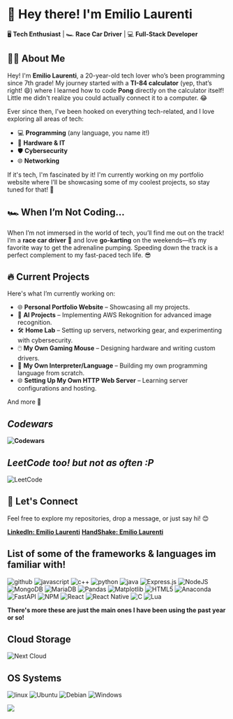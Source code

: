 # 👋 Hey there! I'm **Emilio Laurenti** 

🖥️ **Tech Enthusiast** | 🏎️ **Race Car Driver** | 💻 **Full-Stack Developer**

## 👨‍💻 About Me

Hey! I'm **Emilio Laurenti**, a 20-year-old tech lover who’s been programming since 7th grade! My journey started with a **TI-84 calculator** (yep, that’s right! 😄) where I learned how to code **Pong** directly on the calculator itself! Little me didn't realize you could actually connect it to a computer. 😂

Ever since then, I’ve been hooked on everything tech-related, and I love exploring all areas of tech:

- 💻 **Programming** (any language, you name it!)
- 🔧 **Hardware & IT**
- 🛡️ **Cybersecurity**
- 🌐 **Networking**

If it's tech, I'm fascinated by it! I'm currently working on my portfolio website where I’ll be showcasing some of my coolest projects, so stay tuned for that! 🚀

## 🏎️ When I’m Not Coding...

When I’m not immersed in the world of tech, you’ll find me out on the track!  
I’m a **race car driver** 🏁 and love **go-karting** on the weekends—it’s my favorite way to get the adrenaline pumping. Speeding down the track is a perfect complement to my fast-paced tech life. 😎

## 🔥 Current Projects

Here's what I’m currently working on:

- 🌐 **Personal Portfolio Website** – Showcasing all my projects.
- 🤖 **AI Projects** – Implementing AWS Rekognition for advanced image recognition.
- 🛠️ **Home Lab** – Setting up servers, networking gear, and experimenting with cybersecurity.
- 🖱️ **My Own Gaming Mouse** – Designing hardware and writing custom drivers.
- 👾 **My Own Interpreter/Language** – Building my own programming language from scratch.
- 🌐 **Setting Up My Own HTTP Web Server** – Learning server configurations and hosting.

And more 🎉

## ***Codewars***  
**![Codewars](https://www.codewars.com/users/RedDoesCoding/badges/large)**

## ***LeetCode too! but not as often :P***  
![LeetCode](https://img.shields.io/badge/LeetCode-000000?style=for-the-badge&logo=LeetCode&logoColor=#d16c06)

## 🌟 Let's Connect

Feel free to explore my repositories, drop a message, or just say hi! 😊

**[LinkedIn: Emilio Laurenti](https://www.linkedin.com/in/emilio-laurenti-28097b262/)**
**[HandShake: Emilio Laurenti](https://mdc.joinhandshake.com/profiles/41301079)**



## List of some of the frameworks & languages im familiar with!

![github](https://img.shields.io/badge/GitHub-000000?style=for-the-badge&logo=GitHub&logoColor=white)
![javascript](https://img.shields.io/badge/JavaScript-F7DF1E?style=for-the-badge&logo=javascript&logoColor=blac)
![c++](https://img.shields.io/badge/C%2B%2B-00599C?style=for-the-badge&logo=c%2B%2B&logoColor=white)
![python](https://img.shields.io/badge/Python-3776AB?style=for-the-badge&logo=python&logoColor=white)
![java](https://img.shields.io/badge/Java-ED8B00?style=for-the-badge&logo=java&logoColor=white)
![Express.js](https://img.shields.io/badge/express.js-%23404d59.svg?style=for-the-badge&logo=express&logoColor=%2361DAFB)
![NodeJS](https://img.shields.io/badge/node.js-6DA55F?style=for-the-badge&logo=node.js&logoColor=white)
![MongoDB](https://img.shields.io/badge/MongoDB-%234ea94b.svg?style=for-the-badge&logo=mongodb&logoColor=white)
![MariaDB](https://img.shields.io/badge/MariaDB-003545?style=for-the-badge&logo=mariadb&logoColor=white)
![Pandas](https://img.shields.io/badge/pandas-%23150458.svg?style=for-the-badge&logo=pandas&logoColor=white)
![Matplotlib](https://img.shields.io/badge/Matplotlib-%23ffffff.svg?style=for-the-badge&logo=Matplotlib&logoColor=black)
![HTML5](https://img.shields.io/badge/html5-%23E34F26.svg?style=for-the-badge&logo=html5&logoColor=white)
![Anaconda](https://img.shields.io/badge/Anaconda-%2344A833.svg?style=for-the-badge&logo=anaconda&logoColor=white)
![FastAPI](https://img.shields.io/badge/FastAPI-005571?style=for-the-badge&logo=fastapi)
![NPM](https://img.shields.io/badge/NPM-%23CB3837.svg?style=for-the-badge&logo=npm&logoColor=white)
![React](https://img.shields.io/badge/react-%2320232a.svg?style=for-the-badge&logo=react&logoColor=%2361DAFB)
![React Native](https://img.shields.io/badge/react_native-%2320232a.svg?style=for-the-badge&logo=react&logoColor=%2361DAFB)
![C](https://img.shields.io/badge/c-%2300599C.svg?style=for-the-badge&logo=c&logoColor=white)
![Lua](https://img.shields.io/badge/lua-%232C2D72.svg?style=for-the-badge&logo=lua&logoColor=white)

**There's more these are just the main ones I have been using the past year or so!**


## Cloud Storage 

![Next Cloud](https://img.shields.io/badge/Next%20Cloud-0B94DE?style=for-the-badge&logo=nextcloud&logoColor=white)



## OS Systems

![linux](https://img.shields.io/badge/Linux-FCC624?style=for-the-badge&logo=linux&logoColor=black)
![Ubuntu](https://img.shields.io/badge/Ubuntu-E95420?style=for-the-badge&logo=ubuntu&logoColor=white)
![Debian](https://img.shields.io/badge/Debian-D70A53?style=for-the-badge&logo=debian&logoColor=white)
![Windows](https://img.shields.io/badge/Windows-0078D6?style=for-the-badge&logo=windows&logoColor=white)



![](https://komarev.com/ghpvc/?username=your-github-username&color=green)





